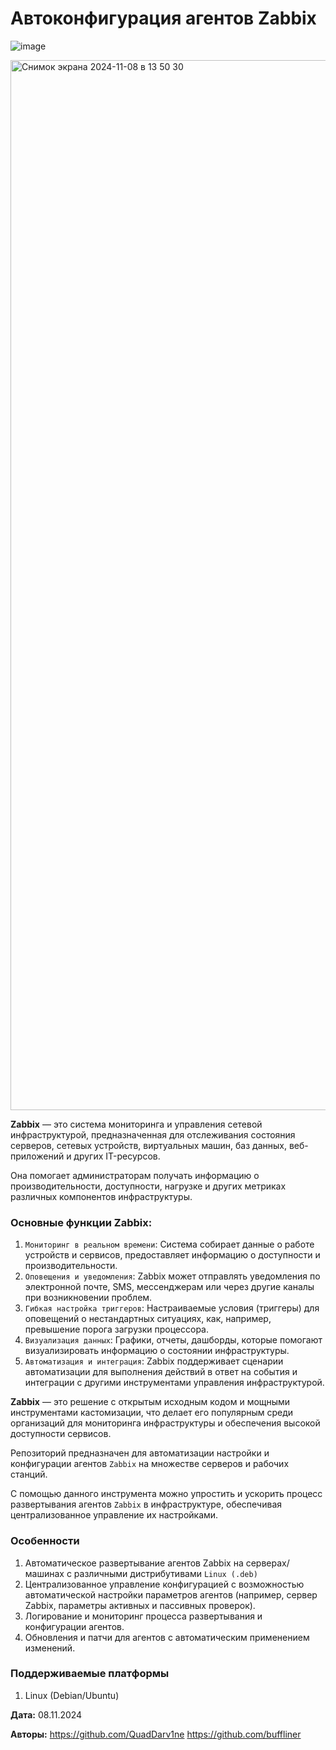 # Автоконфигурация агентов Zabbix

![image](https://github.com/user-attachments/assets/9e2ed5db-3deb-4385-ac22-4c50da8c7010)

<img width="1680" alt="Снимок экрана 2024-11-08 в 13 50 30" src="https://github.com/user-attachments/assets/cb58d3b3-bfd0-4b95-ae26-454de42172f7">

**Zabbix** — это система мониторинга и управления сетевой инфраструктурой, предназначенная для отслеживания состояния серверов, сетевых устройств, виртуальных машин, баз данных, веб-приложений и других IT-ресурсов.

Она помогает администраторам получать информацию о производительности, доступности, нагрузке и других метриках различных компонентов инфраструктуры.

### Основные функции Zabbix:
1. `Мониторинг в реальном времени`: Система собирает данные о работе устройств и сервисов, предоставляет информацию о доступности и производительности.
2. `Оповещения и уведомления`: Zabbix может отправлять уведомления по электронной почте, SMS, мессенджерам или через другие каналы при возникновении проблем.
3. `Гибкая настройка триггеров`: Настраиваемые условия (триггеры) для оповещений о нестандартных ситуациях, как, например, превышение порога загрузки процессора.
4. `Визуализация данных`: Графики, отчеты, дашборды, которые помогают визуализировать информацию о состоянии инфраструктуры.
5. `Автоматизация и интеграция`: Zabbix поддерживает сценарии автоматизации для выполнения действий в ответ на события и интеграции с другими инструментами управления инфраструктурой.

**Zabbix** — это решение с открытым исходным кодом и мощными инструментами кастомизации, что делает его популярным среди организаций для мониторинга инфраструктуры и обеспечения высокой доступности сервисов.

Репозиторий предназначен для автоматизации настройки и конфигурации агентов `Zabbix` на множестве серверов и рабочих станций.

С помощью данного инструмента можно упростить и ускорить процесс развертывания агентов `Zabbix` в инфраструктуре, обеспечивая централизованное управление их настройками.

### Особенности
1. Автоматическое развертывание агентов Zabbix на серверах/машинах с различными дистрибутивами `Linux (.deb)`
2. Централизованное управление конфигурацией с возможностью автоматической настройки параметров агентов (например, сервер Zabbix, параметры активных и пассивных проверок).
3. Логирование и мониторинг процесса развертывания и конфигурации агентов.
4. Обновления и патчи для агентов с автоматическим применением изменений.

### Поддерживаемые платформы
1. Linux (Debian/Ubuntu)

**Дата:** 08.11.2024

**Авторы:** 
https://github.com/QuadDarv1ne 
https://github.com/buffliner 
